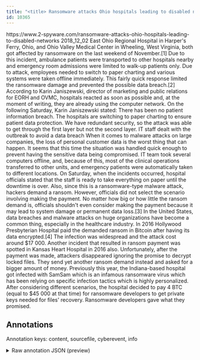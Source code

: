 ```yaml
---
title: "<title> Ransomware attacks Ohio hospitals leading to disabled networks  </title>"
id: 10365
---
```


<title> Ransomware attacks Ohio hospitals leading to disabled networks  </title>
<source> https://www.2-spyware.com/ransomware-attacks-ohio-hospitals-leading-to-disabled-networks </source>
<date> 2018_12_02 </date>
<text>
East Ohio Regional Hospital in Harper's Ferry, Ohio, and Ohio Valley Medical Center in Wheeling, West Virginia, both got affected by ransomware on the last weekend of November.[1] Due to this incident, ambulance patients were transported to other hospitals nearby and emergency room admissions were limited to walk-up patients only. 
Due to attack, employees needed to switch to paper charting and various systems were taken offline immediately. This fairly quick response limited the ransomware damage and prevented the possible data breach.[2] According to Karin Janiszewski, director of marketing and public relations for EORH and OVMC, hospitals reacted as soon as possible and, at the moment of writing, they are already using the computer network.
On the following Saturday, Karin Janiszewski stated:
    There has been no patient information breach. The hospitals are switching to paper charting to ensure patient data protection. We have redundant security, so the attack was able to get through the first layer but not the second layer.
IT staff dealt with the outbreak to avoid a data breach
When it comes to malware attacks on large companies, the loss of personal customer data is the worst thing that can happen. It seems that this time the situation was handled quick enough to prevent having the sensitive data being compromised. 
IT team took several computers offline, and, because of this, most of the clinical operations transferred to other units, and emergency patients were automatically taken to different locations. On Saturday, when the incidents occurred, hospital officials stated that the staff is ready to take everything on paper until the downtime is over.
Also, since this is a ransomware-type malware attack, hackers demand a ransom. However, officials did not select the scenario involving making the payment. No matter how big or how little the ransom demand is, officials shouldn't even consider making the payment because it may lead to system damage or permanent data loss.[3]
In the United States, data breaches and malware attacks on huge organizations have become a common thing, especially in the healthcare industry. In 2016 Hollywood Presbyterian Hospital paid the demanded ransom in Bitcoin after having its data encrypted.[4] The infection was widespread and the attack cost around $17 000.
Another incident that resulted in ransom payment was spotted in Kansas Heart Hospital in 2016 also. Unfortunately, after the payment was made, attackers disappeared ignoring the promise to decrypt locked files. They send yet another ransom demand instead and asked for a bigger amount of money. 
Previously this year, the Indiana-based hospital got infected with SamSam which is an infamous ransomware virus which has been relying on specific infection tactics which is highly personalized. After considering different scenarios, the hospital decided to pay 4 BTC (equal to $45 000 at that time) for ransomware developers to get private keys needed for files' recovery. Ransomware developers gave what they promised.
</text>



## Annotations

Annotation keys: content, sourcefile, cyberevent, info

<details>
<summary>Raw annotation JSON (preview)</summary>

```json
{
  "content": "East Ohio Regional Hospital in Harper's Ferry, Ohio, and Ohio Valley Medical Center in Wheeling, West Virginia, both got affected by ransomware on the last weekend of November.[1] Due to this incident, ambulance patients were transported to other hospitals nearby and emergency room admissions were limited to walk-up patients only.  Due to attack, employees needed to switch to paper charting and various systems were taken offline immediately. This fairly quick response limited the ransomware damage and prevented the possible data breach.[2] According to Karin Janiszewski, director of marketing and public relations for EORH and OVMC, hospitals reacted as soon as possible and, at the moment of writing, they are already using the computer network. On the following Saturday, Karin Janiszewski stated:     There has been no patient information breach. The hospitals are switching to paper charting to ensure patient data protection. We have redundant security, so the attack was able to get through the first layer but not the second layer. IT staff dealt with the outbreak to avoid a data breach When it comes to malware attacks on large companies, the loss of personal customer data is the worst thing that can happen. It seems that this time the situation was handled quick enough to prevent having the sensitive data being compromised.  IT team took several computers offline, and, because of this, most of the clinical operations transferred to other units, and emergency patients were automatically taken to different locations. On Saturday, when the incidents occurred, hospital officials stated that the staff is ready to take everything on paper until the downtime is over. Also, since this is a ransomware-type malware attack, hackers demand a ransom. However, officials did not select the scenario involving making the payment. No matter how big or how little the ransom demand is, officials shouldn't even consider making the payment because it may lead to system damage or permanent data loss.[3] In the United States, data breaches and malware attacks on huge organizations have become a common thing, especially in the healthcare industry. In 2016 Hollywood Presbyterian Hospital paid the demanded ransom in Bitcoin after having its data encrypted.[4] The infection was widespread and the attack cost around $17 000. Another incident that resulted in ransom payment was spotted in Kansas Heart Hospital in 2016 also. Unfortunately, after the payment was made, attackers disappeared ignoring the promise to decrypt locked files. They send yet another ransom demand instead and asked for a bigger amount of money.  Previously this year, the Indiana-based hospital got infected with SamSam which is an infamous ransomware virus which has been relying on specific infection tactics which is highly personalized. After considering different scenarios, the hospital decided to pay 4 BTC (equal to $45 000 at that time) for ransomware developers to get private keys needed for files' recovery. Ransomware developers gave what they promised.",
  "sourcefile": "10365.txt",
  "cyberevent": {
    "hopper": [
      {
        "index": 0,
        "relation": "Same",
        "events": [
          {
            "index": "E12",
            "type": "Attack",
            "realis": "Actual",
            "nugget": {
              "startOffset": 2200,
              "index": "T24",
              "endOffset": 2224,
              "text": "paid the demanded ransom"
            },
            "argument": [
              {
                "index": "T27",
                "text": "2016",
                "endOffset": 2167,
                "role": {
                  "type": "Time"
                },
                "startOffset": 2163,
                "type": "Time"
              },
              {
                "index": "T28",
                "external_reference": {
                  "dbpediaURI": "http://dbpedia.org/resource/Hollywood_Presbyterian_Medical_Center",
        
```
</details>
